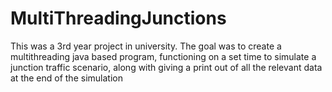 # MultiThreadingJunctions

This was a 3rd year project in university. The goal was to create a multithreading java based program, functioning on a set time to simulate a junction traffic scenario, along with giving a print out of all the relevant data at the end of the simulation
